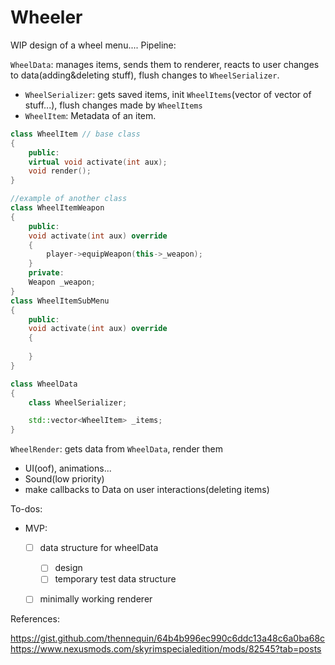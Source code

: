 # Wheeler
WIP design of a wheel menu....
Pipeline:


`WheelData`:
manages items, sends them to renderer, reacts to user changes to data(adding&deleting stuff), flush changes to `WheelSerializer`.
- `WheelSerializer`: gets saved items, init `WheelItems`(vector of vector of stuff...), flush changes made by `WheelItems`
- `WheelItem`:
Metadata of an item.
```cpp
class WheelItem // base class
{
	public:
	virtual void activate(int aux);
	void render();
}

//example of another class
class WheelItemWeapon
{
	public:
	void activate(int aux) override
	{
		player->equipWeapon(this->_weapon);
	}
	private:
	Weapon _weapon;
}
class WheelItemSubMenu
{
	public:
	void activate(int aux) override
	{
		
	}
}
```

```cpp
class WheelData
{
	class WheelSerializer;

	std::vector<WheelItem> _items;
}

```

`WheelRender`: gets data from `WheelData`, render them
- UI(oof), animations...
- Sound(low priority)
- make callbacks to Data on user interactions(deleting items)

To-dos:

- MVP: 
	- [ ] data structure for wheelData
		- [ ] design
		- [ ] temporary test data structure
	- [ ] minimally working renderer


References:

https://gist.github.com/thennequin/64b4b996ec990c6ddc13a48c6a0ba68c
https://www.nexusmods.com/skyrimspecialedition/mods/82545?tab=posts